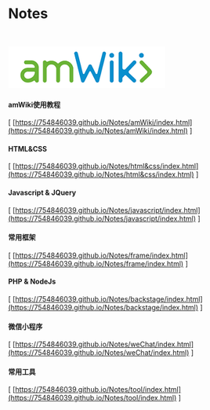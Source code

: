 # Notes

<br>

![欢迎使用amWiki！](amWiki/images/logo.png "欢迎使用amWiki！")  

#### amWiki使用教程
[ [https://754846039.github.io/Notes/amWiki/index.html](https://754846039.github.io/Notes/amWiki/index.html) ]
#### HTML&CSS
[ [https://754846039.github.io/Notes/html&css/index.html](https://754846039.github.io/Notes/html&css/index.html) ]
#### Javascript & JQuery
[ [https://754846039.github.io/Notes/javascript/index.html](https://754846039.github.io/Notes/javascript/index.html) ]
#### 常用框架
[ [https://754846039.github.io/Notes/frame/index.html](https://754846039.github.io/Notes/frame/index.html) ]
#### PHP & NodeJs
[ [https://754846039.github.io/Notes/backstage/index.html](https://754846039.github.io/Notes/backstage/index.html) ]
#### 微信小程序
[ [https://754846039.github.io/Notes/weChat/index.html](https://754846039.github.io/Notes/weChat/index.html) ]
#### 常用工具
[ [https://754846039.github.io/Notes/tool/index.html](https://754846039.github.io/Notes/tool/index.html) ]
